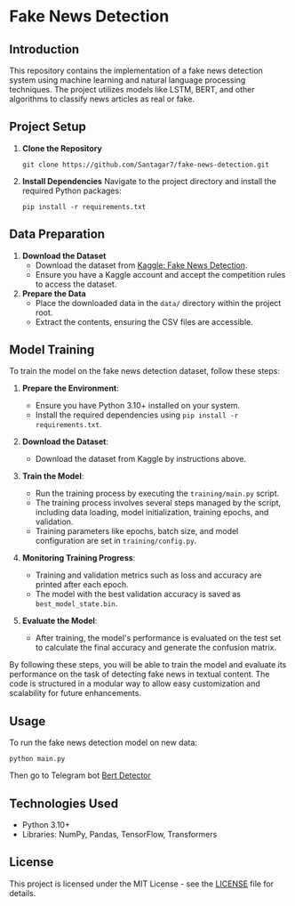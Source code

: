 
# Fake News Detection

## Introduction
This repository contains the implementation of a fake news detection system using machine learning and natural language processing techniques. The project utilizes models like LSTM, BERT, and other algorithms to classify news articles as real or fake.

## Project Setup
1. **Clone the Repository**
   ```
   git clone https://github.com/Santagar7/fake-news-detection.git
   ```
2. **Install Dependencies**
   Navigate to the project directory and install the required Python packages:
   ```
   pip install -r requirements.txt
   ```

## Data Preparation
1. **Download the Dataset**
   - Download the dataset from [Kaggle: Fake News Detection](https://www.kaggle.com/datasets/bhavikjikadara/fake-news-detection).
   - Ensure you have a Kaggle account and accept the competition rules to access the dataset.
2. **Prepare the Data**
   - Place the downloaded data in the `data/` directory within the project root.
   - Extract the contents, ensuring the CSV files are accessible.

## Model Training

To train the model on the fake news detection dataset, follow these steps:

1. **Prepare the Environment**:
   - Ensure you have Python 3.10+ installed on your system.
   - Install the required dependencies using `pip install -r requirements.txt`.

2. **Download the Dataset**:
   - Download the dataset from Kaggle by instructions above.
   
3. **Train the Model**:
   - Run the training process by executing the `training/main.py` script.
   - The training process involves several steps managed by the script, including data loading, model initialization, training epochs, and validation.
   - Training parameters like epochs, batch size, and model configuration are set in `training/config.py`.

4. **Monitoring Training Progress**:
   - Training and validation metrics such as loss and accuracy are printed after each epoch.
   - The model with the best validation accuracy is saved as `best_model_state.bin`.

5. **Evaluate the Model**:
   - After training, the model's performance is evaluated on the test set to calculate the final accuracy and generate the confusion matrix.

By following these steps, you will be able to train the model and evaluate its performance on the task of detecting fake news in textual content. The code is structured in a modular way to allow easy customization and scalability for future enhancements.


## Usage
To run the fake news detection model on new data:
```
python main.py
```

Then go to Telegram bot [Bert Detector](https://t.me/bert_detector_bot)

## Technologies Used
- Python 3.10+
- Libraries: NumPy, Pandas, TensorFlow, Transformers

## License
This project is licensed under the MIT License - see the [LICENSE](LICENSE.md) file for details.

